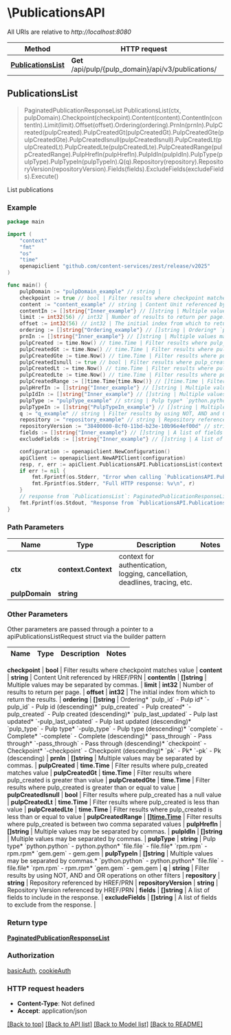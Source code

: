 # \PublicationsAPI

All URIs are relative to *http://localhost:8080*

Method | HTTP request | Description
------------- | ------------- | -------------
[**PublicationsList**](PublicationsAPI.md#PublicationsList) | **Get** /api/pulp/{pulp_domain}/api/v3/publications/ | List publications



## PublicationsList

> PaginatedPublicationResponseList PublicationsList(ctx, pulpDomain).Checkpoint(checkpoint).Content(content).ContentIn(contentIn).Limit(limit).Offset(offset).Ordering(ordering).PrnIn(prnIn).PulpCreated(pulpCreated).PulpCreatedGt(pulpCreatedGt).PulpCreatedGte(pulpCreatedGte).PulpCreatedIsnull(pulpCreatedIsnull).PulpCreatedLt(pulpCreatedLt).PulpCreatedLte(pulpCreatedLte).PulpCreatedRange(pulpCreatedRange).PulpHrefIn(pulpHrefIn).PulpIdIn(pulpIdIn).PulpType(pulpType).PulpTypeIn(pulpTypeIn).Q(q).Repository(repository).RepositoryVersion(repositoryVersion).Fields(fields).ExcludeFields(excludeFields).Execute()

List publications



### Example

```go
package main

import (
	"context"
	"fmt"
	"os"
    "time"
	openapiclient "github.com/content-services/zest/release/v2025"
)

func main() {
	pulpDomain := "pulpDomain_example" // string | 
	checkpoint := true // bool | Filter results where checkpoint matches value (optional)
	content := "content_example" // string | Content Unit referenced by HREF/PRN (optional)
	contentIn := []string{"Inner_example"} // []string | Multiple values may be separated by commas. (optional)
	limit := int32(56) // int32 | Number of results to return per page. (optional)
	offset := int32(56) // int32 | The initial index from which to return the results. (optional)
	ordering := []string{"Ordering_example"} // []string | Ordering* `pulp_id` - Pulp id* `-pulp_id` - Pulp id (descending)* `pulp_created` - Pulp created* `-pulp_created` - Pulp created (descending)* `pulp_last_updated` - Pulp last updated* `-pulp_last_updated` - Pulp last updated (descending)* `pulp_type` - Pulp type* `-pulp_type` - Pulp type (descending)* `complete` - Complete* `-complete` - Complete (descending)* `pass_through` - Pass through* `-pass_through` - Pass through (descending)* `checkpoint` - Checkpoint* `-checkpoint` - Checkpoint (descending)* `pk` - Pk* `-pk` - Pk (descending) (optional)
	prnIn := []string{"Inner_example"} // []string | Multiple values may be separated by commas. (optional)
	pulpCreated := time.Now() // time.Time | Filter results where pulp_created matches value (optional)
	pulpCreatedGt := time.Now() // time.Time | Filter results where pulp_created is greater than value (optional)
	pulpCreatedGte := time.Now() // time.Time | Filter results where pulp_created is greater than or equal to value (optional)
	pulpCreatedIsnull := true // bool | Filter results where pulp_created has a null value (optional)
	pulpCreatedLt := time.Now() // time.Time | Filter results where pulp_created is less than value (optional)
	pulpCreatedLte := time.Now() // time.Time | Filter results where pulp_created is less than or equal to value (optional)
	pulpCreatedRange := []time.Time{time.Now()} // []time.Time | Filter results where pulp_created is between two comma separated values (optional)
	pulpHrefIn := []string{"Inner_example"} // []string | Multiple values may be separated by commas. (optional)
	pulpIdIn := []string{"Inner_example"} // []string | Multiple values may be separated by commas. (optional)
	pulpType := "pulpType_example" // string | Pulp type* `python.python` - python.python* `file.file` - file.file* `rpm.rpm` - rpm.rpm* `gem.gem` - gem.gem (optional)
	pulpTypeIn := []string{"PulpTypeIn_example"} // []string | Multiple values may be separated by commas.* `python.python` - python.python* `file.file` - file.file* `rpm.rpm` - rpm.rpm* `gem.gem` - gem.gem (optional)
	q := "q_example" // string | Filter results by using NOT, AND and OR operations on other filters (optional)
	repository := "repository_example" // string | Repository referenced by HREF/PRN (optional)
	repositoryVersion := "38400000-8cf0-11bd-b23e-10b96e4ef00d" // string | Repository Version referenced by HREF/PRN (optional)
	fields := []string{"Inner_example"} // []string | A list of fields to include in the response. (optional)
	excludeFields := []string{"Inner_example"} // []string | A list of fields to exclude from the response. (optional)

	configuration := openapiclient.NewConfiguration()
	apiClient := openapiclient.NewAPIClient(configuration)
	resp, r, err := apiClient.PublicationsAPI.PublicationsList(context.Background(), pulpDomain).Checkpoint(checkpoint).Content(content).ContentIn(contentIn).Limit(limit).Offset(offset).Ordering(ordering).PrnIn(prnIn).PulpCreated(pulpCreated).PulpCreatedGt(pulpCreatedGt).PulpCreatedGte(pulpCreatedGte).PulpCreatedIsnull(pulpCreatedIsnull).PulpCreatedLt(pulpCreatedLt).PulpCreatedLte(pulpCreatedLte).PulpCreatedRange(pulpCreatedRange).PulpHrefIn(pulpHrefIn).PulpIdIn(pulpIdIn).PulpType(pulpType).PulpTypeIn(pulpTypeIn).Q(q).Repository(repository).RepositoryVersion(repositoryVersion).Fields(fields).ExcludeFields(excludeFields).Execute()
	if err != nil {
		fmt.Fprintf(os.Stderr, "Error when calling `PublicationsAPI.PublicationsList``: %v\n", err)
		fmt.Fprintf(os.Stderr, "Full HTTP response: %v\n", r)
	}
	// response from `PublicationsList`: PaginatedPublicationResponseList
	fmt.Fprintf(os.Stdout, "Response from `PublicationsAPI.PublicationsList`: %v\n", resp)
}
```

### Path Parameters


Name | Type | Description  | Notes
------------- | ------------- | ------------- | -------------
**ctx** | **context.Context** | context for authentication, logging, cancellation, deadlines, tracing, etc.
**pulpDomain** | **string** |  | 

### Other Parameters

Other parameters are passed through a pointer to a apiPublicationsListRequest struct via the builder pattern


Name | Type | Description  | Notes
------------- | ------------- | ------------- | -------------

 **checkpoint** | **bool** | Filter results where checkpoint matches value | 
 **content** | **string** | Content Unit referenced by HREF/PRN | 
 **contentIn** | **[]string** | Multiple values may be separated by commas. | 
 **limit** | **int32** | Number of results to return per page. | 
 **offset** | **int32** | The initial index from which to return the results. | 
 **ordering** | **[]string** | Ordering* &#x60;pulp_id&#x60; - Pulp id* &#x60;-pulp_id&#x60; - Pulp id (descending)* &#x60;pulp_created&#x60; - Pulp created* &#x60;-pulp_created&#x60; - Pulp created (descending)* &#x60;pulp_last_updated&#x60; - Pulp last updated* &#x60;-pulp_last_updated&#x60; - Pulp last updated (descending)* &#x60;pulp_type&#x60; - Pulp type* &#x60;-pulp_type&#x60; - Pulp type (descending)* &#x60;complete&#x60; - Complete* &#x60;-complete&#x60; - Complete (descending)* &#x60;pass_through&#x60; - Pass through* &#x60;-pass_through&#x60; - Pass through (descending)* &#x60;checkpoint&#x60; - Checkpoint* &#x60;-checkpoint&#x60; - Checkpoint (descending)* &#x60;pk&#x60; - Pk* &#x60;-pk&#x60; - Pk (descending) | 
 **prnIn** | **[]string** | Multiple values may be separated by commas. | 
 **pulpCreated** | **time.Time** | Filter results where pulp_created matches value | 
 **pulpCreatedGt** | **time.Time** | Filter results where pulp_created is greater than value | 
 **pulpCreatedGte** | **time.Time** | Filter results where pulp_created is greater than or equal to value | 
 **pulpCreatedIsnull** | **bool** | Filter results where pulp_created has a null value | 
 **pulpCreatedLt** | **time.Time** | Filter results where pulp_created is less than value | 
 **pulpCreatedLte** | **time.Time** | Filter results where pulp_created is less than or equal to value | 
 **pulpCreatedRange** | [**[]time.Time**](time.Time.md) | Filter results where pulp_created is between two comma separated values | 
 **pulpHrefIn** | **[]string** | Multiple values may be separated by commas. | 
 **pulpIdIn** | **[]string** | Multiple values may be separated by commas. | 
 **pulpType** | **string** | Pulp type* &#x60;python.python&#x60; - python.python* &#x60;file.file&#x60; - file.file* &#x60;rpm.rpm&#x60; - rpm.rpm* &#x60;gem.gem&#x60; - gem.gem | 
 **pulpTypeIn** | **[]string** | Multiple values may be separated by commas.* &#x60;python.python&#x60; - python.python* &#x60;file.file&#x60; - file.file* &#x60;rpm.rpm&#x60; - rpm.rpm* &#x60;gem.gem&#x60; - gem.gem | 
 **q** | **string** | Filter results by using NOT, AND and OR operations on other filters | 
 **repository** | **string** | Repository referenced by HREF/PRN | 
 **repositoryVersion** | **string** | Repository Version referenced by HREF/PRN | 
 **fields** | **[]string** | A list of fields to include in the response. | 
 **excludeFields** | **[]string** | A list of fields to exclude from the response. | 

### Return type

[**PaginatedPublicationResponseList**](PaginatedPublicationResponseList.md)

### Authorization

[basicAuth](../README.md#basicAuth), [cookieAuth](../README.md#cookieAuth)

### HTTP request headers

- **Content-Type**: Not defined
- **Accept**: application/json

[[Back to top]](#) [[Back to API list]](../README.md#documentation-for-api-endpoints)
[[Back to Model list]](../README.md#documentation-for-models)
[[Back to README]](../README.md)

